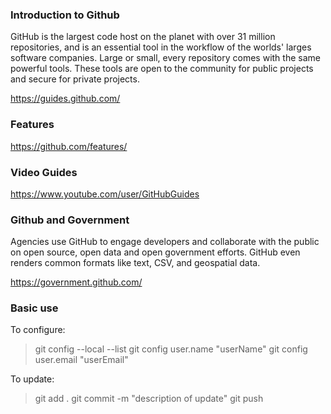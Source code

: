### Introduction to Github
GitHub is the largest code host on the planet with over 31 million repositories, and is an essential tool in the workflow of the worlds' larges software companies.  Large or small, every repository comes with the same powerful tools. These tools are open to the community for public projects and secure for private projects.

https://guides.github.com/

### Features
https://github.com/features/

### Video Guides
https://www.youtube.com/user/GitHubGuides

### Github and Government
Agencies use GitHub to engage developers and collaborate with the public on open source, open data and open government efforts. GitHub even renders common formats like text, CSV, and geospatial data.

https://government.github.com/


### Basic use

To configure:
>git config --local --list
git config user.name "userName"
git config user.email "userEmail"

To update:
>git add .
git commit -m "description of update"
git push
